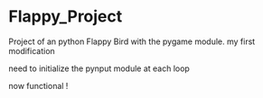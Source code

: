 # Flappy_Project
Project of an python Flappy Bird with the pygame module.
my first modification

need to initialize the pynput module at each loop

now functional !